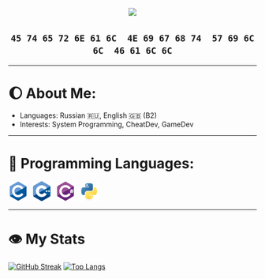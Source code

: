 

<!--
**9ght-code/9ght-code** is a ✨ _special_ ✨ repository because its `README.md` (this file) appears on your GitHub profile.

Here are some ideas to get you started:

- 🔭 I’m currently working on ...
- 🌱 I’m currently learning ...
- 👯 I’m looking to collaborate on ...
- 🤔 I’m looking for help with ...
- 💬 Ask me about ...
- 📫 How to reach me: ...
- 😄 Pronouns: ...
- ⚡ Fun fact: ...
-->
<p align="center">
 <image src = "https://github.com/user-attachments/assets/14abe82c-a118-4c68-954f-a09f2a9c61bd"/>
</p>

<h2 align="center">
  <code>45 74 65 72 6E 61 6C  4E 69 67 68 74  57 69 6C 6C  46 61 6C 6C</code>
</h2>

***

# 🌔 About Me:

- Languages: Russian 🇷🇺, English 🇬🇧 (B2)
- Interests: System Programming, CheatDev, GameDev

***

# 🔨 Programming Languages:
<div>

  <img src="https://github.com/devicons/devicon/blob/master/icons/c/c-original.svg" title = "C" alt = "C" width = "40" height = "40"/>&nbsp;
  <img src="https://github.com/devicons/devicon/blob/master/icons/cplusplus/cplusplus-original.svg" title = "C++" alt = "C++" width = "40" height = "40"/>&nbsp;
  <img src="https://github.com/devicons/devicon/blob/master/icons/csharp/csharp-original.svg" title = "C#" alt = "C#" width = "40" height = "40"/>&nbsp;
  <img src="https://github.com/devicons/devicon/blob/master/icons/python/python-original.svg" title = "Python" alt = "Python" width = "40" height = "40"/>&nbsp;
</div>

***

# 👁️ My Stats
[![GitHub Streak](http://github-readme-streak-stats.herokuapp.com?user=9ght-code&theme=icegray)](https://git.io/streak-stats)
[![Top Langs](https://github-readme-stats.vercel.app/api/top-langs/?username=9ght-code&layout=compact&theme=vision-friendly-dark)](https://github.com/anuraghazra/github-readme-stats)

<!--[![Top Langs](https://github-readme-stats.vercel.app/api/top-langs/?username=9ght-code&layout=compact&theme=vision-friendly-dark)](https://github.com/anuraghazra/github-readme-stats)-->
